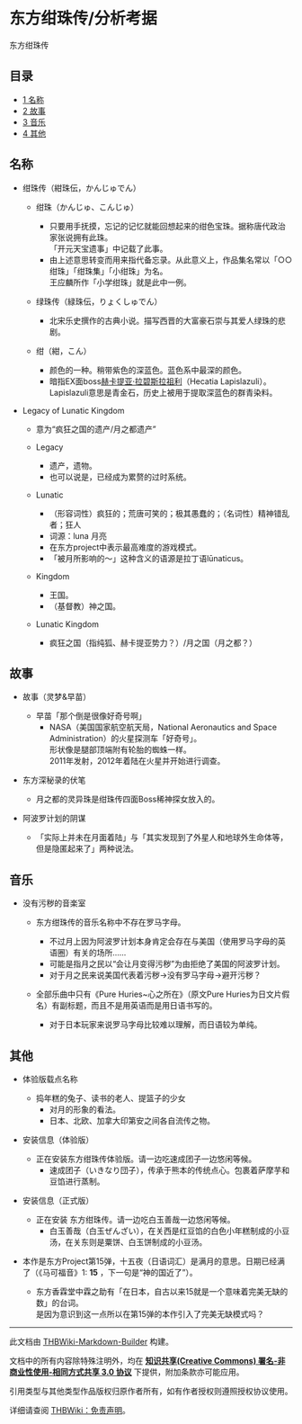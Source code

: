 # 东方绀珠传/分析考据

<!-- source html: G:\repos\THBWiki-Markdown-Builder\THBWikiMarkdown\Temp\main\f\f6\ns0%3A%E4%B8%9C%E6%96%B9%E7%BB%80%E7%8F%A0%E4%BC%A0%2F%E5%88%86%E6%9E%90%E8%80%83%E6%8D%AE.html -->

东方绀珠传

## 目录

- [1 名称](#名称)
- [2 故事](#故事)
- [3 音乐](#音乐)
- [4 其他](#其他)




## 名称
- 绀珠传（紺珠伝，かんじゅでん）
  - 绀珠（かんじゅ、こんじゅ）
    - 只要用手抚摸，忘记的记忆就能回想起来的绀色宝珠。据称唐代政治家张说拥有此珠。  
「开元天宝遗事」中记载了此事。
    - 由上述意思转变而用来指代备忘录。从此意义上，作品集名常以「○○绀珠」「绀珠集」「小绀珠」为名。  
王应麟所作「小学绀珠」就是此中一例。

  - 绿珠传（緑珠伝，りょくしゅでん）
    - 北宋乐史撰作的古典小说。描写西晋的大富豪石崇与其爱人绿珠的悲剧。

  - 绀（紺，こん）
    - 颜色的一种。稍带紫色的深蓝色。蓝色系中最深的颜色。
    - 暗指EX面boss[赫卡提亚·拉碧斯拉祖利](./赫卡提亚·拉碧斯拉祖利.md)（Hecatia Lapislazuli）。Lapislazuli意思是青金石，历史上被用于提取深蓝色的群青染料。



- Legacy of Lunatic Kingdom
  - 意为“疯狂之国的遗产/月之都遗产”
  - Legacy
    - 遗产，遗物。
    - 也可以说是，已经成为累赘的过时系统。

  - Lunatic
    - （形容词性）疯狂的；荒唐可笑的；极其愚蠢的；（名词性）精神错乱者；狂人
    - 词源：luna 月亮
    - 在东方project中表示最高难度的游戏模式。
    - 「被月所影响的～」这种含义的语源是拉丁语lūnaticus。

  - Kingdom
    - 王国。
    - （基督教）神之国。

  - Lunatic Kingdom
    - 疯狂之国（指纯狐、赫卡提亚势力？）/月之国（月之都？）



## 故事
- 故事（灵梦&amp;早苗）
  - 早苗「那个倒是很像好奇号啊」
    - NASA（美国国家航空航天局，National Aeronautics and Space Administration）的火星探测车「好奇号」。  
形状像是腿部顶端附有轮胎的蜘蛛一样。  
2011年发射，2012年着陆在火星并开始进行调查。



- 东方深秘录的伏笔
  - 月之都的灵异珠是绀珠传四面Boss稀神探女放入的。


- 阿波罗计划的阴谋
  - 「实际上并未在月面着陆」与「其实发现到了外星人和地球外生命体等，但是隐匿起来了」两种说法。


## 音乐
- 没有污秽的音楽室
  - 东方绀珠传的音乐名称中不存在罗马字母。
    - 不过月上因为阿波罗计划本身肯定会存在与美国（使用罗马字母的英语圈）有关的场所……
    - 可能是指月之民以“会让月变得污秽”为由拒绝了美国的阿波罗计划。
    - 对于月之民来说美国代表着污秽→没有罗马字母→避开污秽？

  - 全部乐曲中只有《Pure Huries~心之所在》（原文Pure Huries为日文片假名）有副标题，而且不是用英语而是用日语书写的。
    - 对于日本玩家来说罗马字母比较难以理解，而日语较为单纯。



## 其他
- 体验版载点名称
  - 捣年糕的兔子、读书的老人、提篮子的少女
    - 对月的形象的看法。
    - 日本、北欧、加拿大印第安之间各自流传之物。



- 安装信息（体验版）
  - 正在安装东方绀珠传体验版。请一边吃速成团子一边悠闲等候。
    - 速成团子（いきなり団子），传承于熊本的传统点心。包裹着萨摩芋和豆馅进行蒸制。



- 安装信息（正式版）
  - 正在安装 东方绀珠传。请一边吃白玉善哉一边悠闲等候。
    - 白玉善哉（白玉ぜんざい），在关西是红豆馅的白色小年糕制成的小豆汤，在关东则是粟饼、白玉饼制成的小豆汤。



- 本作是东方Project第15弹，十五夜（日语词汇）是满月的意思。日期已经满了（《马可福音》1: **15** ，下一句是“神的国近了”）。
  - 东方香霖堂中霖之助有「在日本，自古以来15就是一个意味着完美无缺的数」的台词。  
是因为意识到这一点所以在第15弹的本作引入了完美无缺模式吗？






---

此文档由 [THBWiki-Markdown-Builder](https://github.com/Delsin-Yu/THBWiki-Markdown-Builder) 构建。

文档中的所有内容除特殊注明外，均在 [**知识共享(Creative Commons) 署名-非商业性使用-相同方式共享 3.0 协议**](https://creativecommons.org/licenses/by-sa/3.0/deed.zh-hans) 下提供，附加条款亦可能应用。

引用类型与其他类型作品版权归原作者所有，如有作者授权则遵照授权协议使用。

详细请查阅 [THBWiki：免责声明](https://thbwiki.cc/THBWiki:%E5%85%8D%E8%B4%A3%E5%A3%B0%E6%98%8E)。

